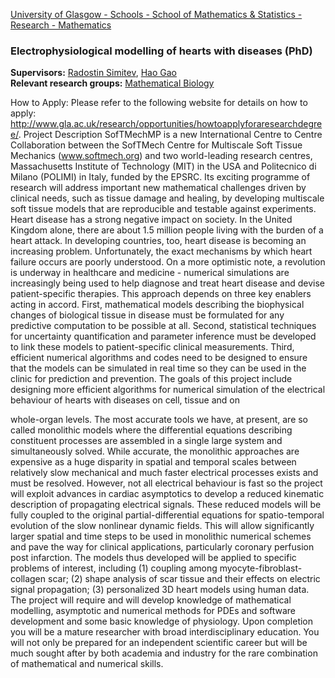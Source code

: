 [University of Glasgow - Schools - School of Mathematics & Statistics - Research - Mathematics](moz-extension://a8069c00-1563-451f-bc27-73c82b9a09f6/schools/mathematicsstatistics/research/maths/mathbio/)

### Electrophysiological modelling of hearts with diseases (PhD)

**Supervisors:** [Radostin Simitev](http://www.gla.ac.uk/schools/mathematicsstatistics/staff/radostinsimitev), [Hao Gao](http://www.gla.ac.uk/schools/mathematicsstatistics/staff/haogao)  
**Relevant research groups:** [Mathematical Biology](http://www.gla.ac.uk/schools/mathematicsstatistics/research/maths/mathbio/)

How to Apply: Please refer to the following website for details on how to apply: http://www.gla.ac.uk/research/opportunities/howtoapplyforaresearchdegree/. Project Description SofTMechMP is a new International Centre to Centre Collaboration between the SofTMech Centre for Multiscale Soft Tissue Mechanics (www.softmech.org) and two world-leading research centres, Massachusetts Institute of Technology (MIT) in the USA and Politecnico di Milano (POLIMI) in Italy, funded by the EPSRC. Its exciting programme of research will address important new mathematical challenges driven by clinical needs, such as tissue damage and healing, by developing multiscale soft tissue models that are reproducible and testable against experiments. Heart disease has a strong negative impact on society. In the United Kingdom alone, there are about 1.5 million people living with the burden of a heart attack. In developing countries, too, heart disease is becoming an increasing problem. Unfortunately, the exact mechanisms by which heart failure occurs are poorly understood. On a more optimistic note, a revolution is underway in healthcare and medicine - numerical simulations are increasingly being used to help diagnose and treat heart disease and devise patient-specific therapies. This approach depends on three key enablers acting in accord. First, mathematical models describing the biophysical changes of biological tissue in disease must be formulated for any predictive computation to be possible at all. Second, statistical techniques for uncertainty quantification and parameter inference must be developed to link these models to patient-specific clinical measurements. Third, efficient numerical algorithms and codes need to be designed to ensure that the models can be simulated in real time so they can be used in the clinic for prediction and prevention. The goals of this project include designing more efficient algorithms for numerical simulation of the electrical behaviour of hearts with diseases on cell, tissue and on

whole-organ levels. The most accurate tools we have, at present, are so called monolithic models where the differential equations describing constituent processes are assembled in a single large system and simultaneously solved. While accurate, the monolithic approaches are expensive as a huge disparity in spatial and temporal scales between relatively slow mechanical and much faster electrical processes exists and must be resolved. However, not all electrical behaviour is fast so the project will exploit advances in cardiac asymptotics to develop a reduced kinematic description of propagating electrical signals. These reduced models will be fully coupled to the original partial-differential equations for spatio-temporal evolution of the slow nonlinear dynamic fields. This will allow significantly larger spatial and time steps to be used in monolithic numerical schemes and pave the way for clinical applications, particularly coronary perfusion post infarction. The models thus developed will be applied to specific problems of interest, including (1) coupling among myocyte-fibroblast-collagen scar; (2) shape analysis of scar tissue and their effects on electric signal propagation; (3) personalized 3D heart models using human data. The project will require and will develop knowledge of mathematical modelling, asymptotic and numerical methods for PDEs and software development and some basic knowledge of physiology. Upon completion you will be a mature researcher with broad interdisciplinary education. You will not only be prepared for an independent scientific career but will be much sought after by both academia and industry for the rare combination of mathematical and numerical skills.

